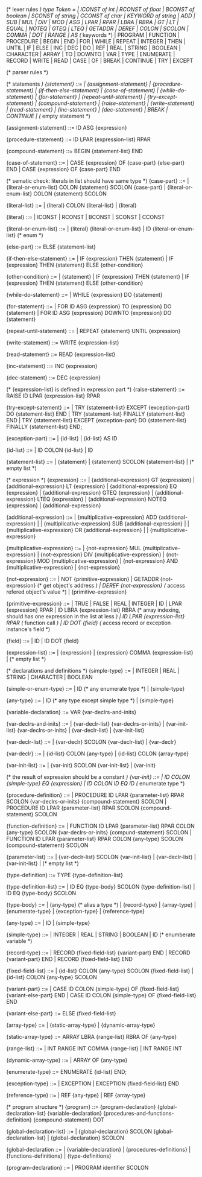 (* lexer rules *)
type Token = 
    | ICONST of int 
    | RCONST of float
    | BCONST of boolean
    | SCONST of string
    | CCONST of char
    | KEYWORD of string
    | ADD
    | SUB
    | MUL
    | DIV
    | MOD
    | ASG
    | LPAR
    | RPAR
    | LBRA
    | RBRA
    | GT
    | LT
    | EQUAL
    | NOTEQ
    | GTEQ
    | LTEQ
    | GETADDR
    | DEREF
    | COLON
    | SCOLON
    | COMMA
    | DOT
    | RANGE
    | AS
(* keywords *)
    | PROGRAM
    | FUNCTION
    | PROCEDURE
    | BEGIN
    | END
    | FOR
    | WHILE
    | REPEAT
    | INTEGER
    | THEN
    | UNTIL
    | IF
    | ELSE
    | INC
    | DEC
    | DO
    | REF
    | REAL
    | STRING
    | BOOLEAN
    | CHARACTER
    | ARRAY
    | TO
    | DOWNTO
    | VAR
    | TYPE
    | ENUMERATE
    | RECORD
    | WRITE
    | READ
    | CASE
    | OF 
    | BREAK
    | CONTINUE
    | TRY
    | EXCEPT


(* parser rules *)

(* statements *)
{statement} ::=
    | {assignment-statement}
    | {procedure-statement}
    | {if-then-else-statement}
    | {case-of-statement}
    | {while-do-statement}
    | {for-statement}
    | {repeat-until-statement}
    | {try-except-statement}
    | {compound-statement}
    | {raise-statement}
    | {write-statement}
    | {read-statement}
    | {inc-statement}
    | {dec-statement}
    | BREAK
    | CONTINUE
    | (* empty statement *)

{assignment-statement} ::= ID ASG {expression}

{procedure-statement} ::= ID LPAR {expression-list} RPAR

{compound-statement} ::= BEGIN {statement-list} END

{case-of-statement} ::=
    | CASE {expression} OF {case-part} {else-part} END
    | CASE {expression} OF {case-part} END

(* sematic check: literals in list should have same type *)
{case-part} ::= 
    | {literal-or-enum-list} COLON {statement} SCOLON {case-part}
    | {literal-or-enum-list} COLON {statement} SCOLON 

{literal-list} ::=
    | {literal} COLON {literal-list}
    | {literal}

{literal} ::=
    | ICONST
    | RCONST
    | BCONST
    | SCONST
    | CCONST

{literal-or-enum-list} ::= 
    | {literal} {literal-or-enum-list}
    | ID {literal-or-enum-list} (* enum *)

{else-part} ::= ELSE {statement-list}

{if-then-else-statement} ::=
    | IF {expression} THEN {statement}
    | IF {expression} THEN {statement} ELSE {other-condition}

{other-condition} ::=
    | {statement}
    | IF {expression} THEN {statement}
    | IF {expression} THEN {statement} ELSE {other-condition}

{while-do-statement} ::= 
    | WHILE {expression} DO {statement}

{for-statement} ::=
    | FOR ID ASG {expression} TO {expression} DO {statement}
    | FOR ID ASG {expression} DOWNTO {expression} DO {statement}

{repeat-until-statement} ::= 
    | REPEAT {statement} UNTIL {expression}

{write-statement} ::= WRITE {expression-list}

{read-statement} ::= READ {expression-list}

{inc-statement} ::= INC {expression}

{dec-statement} ::= DEC {expression}

(* {expression-list} is defined in expression part *)
{raise-statement} ::= RAISE ID LPAR {expression-list} RPAR 

{try-except-satement} ::=
    | TRY {statement-list} EXCEPT {exception-part} DO {statement-list} END
    | TRY {statement-list} FINALLY {statement-list} END
    | TRY {statement-list} EXCEPT {exception-part} DO {statement-list} FINALLY {statement-list} END;

{exception-part} ::=
    | {id-list}
    | {id-list} AS ID

{id-list} ::=
    | ID COLON {id-list}
    | ID

{statement-list} ::=
    | {statement}
    | {statement} SCOLON {statement-list}
    | (* empty list *)

(* expression *)
{expression} ::= 
    | {additional-expression} GT   {expression}
    | {additional-expression} LT   {expression}
    | {additional-expression} EQ   {expression}
    | {additional-expression} GTEQ {expression}
    | {additional-expression} LTEQ {expression}
    | {additional-expression} NOTEQ {expression}
    | {additional-expression}

{additional-expression} ::= 
    | {multiplicative-expression} ADD {additional-expression} |
    | {multiplicative-expression} SUB {additional-expression} |
    | {multiplicative-expression} OR  {additional-expression} |
    | {multiplicative-expression}

{multiplicative-expression} ::= 
    | {not-expression} MUL {multiplicative-expression}
    | {not-expression} DIV {multiplicative-expression}
    | {not-expression} MOD {multiplicative-expression}
    | {not-expression} AND {multiplicative-expression}
    | {not-expression}

{not-expression} ::=
    | NOT {primitive-expression}
    | GETADDR {not-expression}    (* get object's address *)
    | DEREF {not-expression}  (* access refered object's value *)
    | {primitive-expression}

{primitive-expression} ::= 
    | TRUE
    | FALSE
    | REAL
    | INTEGER
    | ID
    | LPAR {expression} RPAR
    | ID LBRA {expression-list} RBRA  (* array indexing, should has one expression in the list at less *)
    | ID LPAR {expression-list} RPAR  (* function call *)
    | ID DOT {field}   (* access record or exception instance's field *)

{field} ::= 
    | ID
    | ID DOT {field}

{expression-list} ::= 
    | {expression}
    | {expression} COMMA {expression-list}
    | (* empty list *)

(* declarations and definitions *)
{simple-type} ::=
    | INTEGER
    | REAL
    | STRING
    | CHARACTER
    | BOOLEAN

{simple-or-enum-type} ::= 
    | ID (* any enumerate type *)
    | {simple-type}

{any-type} ::=
    | ID (* any type except simple type *)
    | {simple-type}

{variable-declaration} ::= VAR {var-declrs-and-inits}

{var-declrs-and-inits} ::=
    | {var-declr-list} {var-declrs-or-inits}
    | {var-init-list} {var-declrs-or-inits}
    | {var-declr-list}
    | {var-init-list}

{var-declr-list} ::= 
    | {var-declr} SCOLON {var-declr-list}
    | {var-declr}

{var-declr} ::= 
    | {id-list} COLON {any-type}
    | {id-list} COLON {array-type}

{var-init-list} ::= 
    | {var-init} SCOLON {var-init-list}
    | {var-init}

(* the result of expression should be a constant *)
{var-init} ::= 
    | ID COLON {simple-type} EQ {expression} 
    | ID COLON ID EQ ID (* enumerate type *)

{procedure-definition} ::=
    | PROCEDURE ID LPAR {parameter-list} RPAR SCOLON {var-declrs-or-inits} {compound-statement} SCOLON
    | PROCEDURE ID LPAR {parameter-list} RPAR SCOLON {compound-statement} SCOLON

{function-definition} ::= 
    | FUNCTION ID LPAR {parameter-list} RPAR COLON {any-type} SCOLON {var-declrs-or-inits} {compund-statement} SCOLON
    | FUNCTION ID LPAR {parameter-list} RPAR COLON {any-type} SCOLON {compound-statement} SCOLON

{parameter-list} ::=
    | {var-declr-list} SCOLON {var-init-list}
    | {var-declr-list}
    | {var-init-list}
    | (* empty list *)

{type-definition} ::= TYPE {type-definition-list}

{type-definition-list} ::= 
    | ID EQ {type-body} SCOLON {type-definition-list}
    | ID EQ {type-body} SCOLON

{type-body} ::=
    | {any-type}   (* alias a type *)
    | {record-type}
    | {array-type}
    | {enumerate-type}
    | {exception-type}
    | {reference-type}

{any-type} ::=
    | ID
    | {simple-type}

{simple-type} ::=
    | INTEGER
    | REAL
    | STRING
    | BOOLEAN
    | ID (* enumberate variable *)

{record-type} ::=
    | RECORD {fixed-field-list} {variant-part} END
    | RECORD {variant-part} END
    | RECORD {fixed-field-list} END

{fixed-field-list} ::=
    | {id-list} COLON {any-type} SCOLON {fixed-field-list}
    | {id-list} COLON {any-type} SCOLON

{variant-part} ::=
    | CASE ID COLON {simple-type} OF {fixed-field-list} {variant-else-part} END
    | CASE ID COLON {simple-type} OF {fixed-field-list} END

{variant-else-part} ::= ELSE {fixed-field-list} 

{array-type} ::= 
    | {static-array-type}
    | {dynamic-array-type}

{static-array-type} ::= ARRAY LBRA {range-list} RBRA OF {any-type}

{range-list} ::=
    | INT RANGE INT COMMA {range-list}
    | INT RANGE INT

{dynamic-array-type} ::=
    | ARRAY OF {any-type}

{enumerate-type} ::= ENUMERATE {id-list} END;

{exception-type} ::=
    | EXCEPTION
    | EXCEPTION {fixed-field-list} END

{reference-type} ::=
    | REF {any-type}
    | REF {array-type}

(* program structure *)
{program} ::= {program-declaration} {global-declaration-list} {variable-declaration} {procedures-and-functions-definition} {compound-statement} DOT

{global-declaration-list} ::=
    | {global-declaration} SCOLON {global-declaration-list}
    | {global-declaration} SCOLON

{global-declaration ::=
    | {variable-declaration}
    | {procedures-definitions}
    | {functions-definitions}
    | {type-definitions}

{program-declaration} ::= 
    | PROGRAM identifier SCOLON

